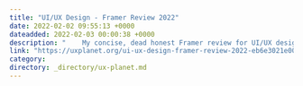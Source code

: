 ```yaml
---
title: "UI/UX Design - Framer Review 2022"
date: 2022-02-02 09:55:13 +0000
dateadded: 2022-02-03 00:00:38 +0000
description: "    My concise, dead honest Framer review for UI/UX design in 2022, what I like about it, and why you may want to steer clear.  Continue reading on UX Planet »  "
link: "https://uxplanet.org/ui-ux-design-framer-review-2022-eb6e3021e00c?source=rss----819cc2aaeee0---4"
category:
directory: _directory/ux-planet.md
---
```

